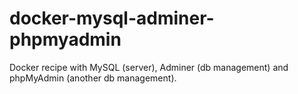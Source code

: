 # docker-mysql-adminer-phpmyadmin
Docker recipe with MySQL (server), Adminer (db management) and phpMyAdmin (another db management).
